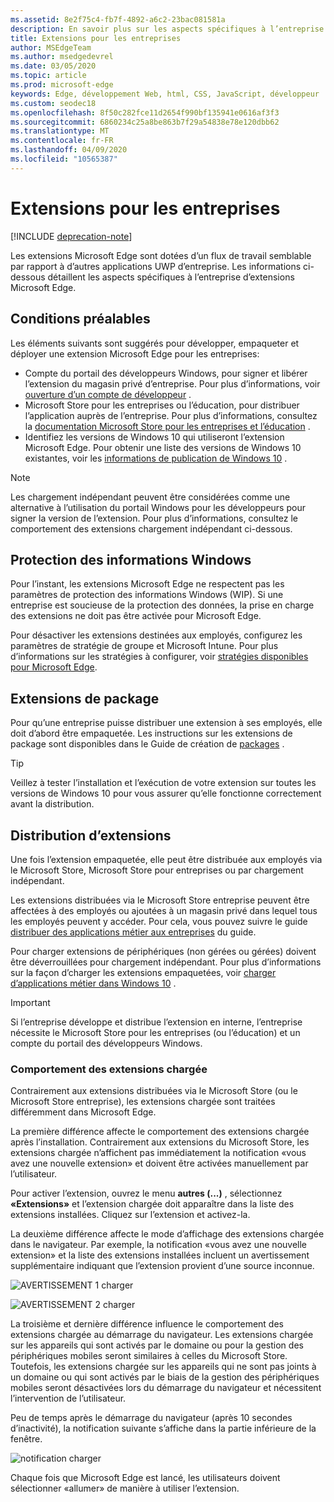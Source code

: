 ```yaml
---
ms.assetid: 8e2f75c4-fb7f-4892-a6c2-23bac081581a
description: En savoir plus sur les aspects spécifiques à l’entreprise de Microsoft Edge extensions et sur la manière dont ils sont similaires aux applications UWP.
title: Extensions pour les entreprises
author: MSEdgeTeam
ms.author: msedgedevrel
ms.date: 03/05/2020
ms.topic: article
ms.prod: microsoft-edge
keywords: Edge, développement Web, html, CSS, JavaScript, développeur
ms.custom: seodec18
ms.openlocfilehash: 8f50c282fce11d2654f990bf135941e0616af3f3
ms.sourcegitcommit: 6860234c25a8be863b7f29a54838e78e120dbb62
ms.translationtype: MT
ms.contentlocale: fr-FR
ms.lasthandoff: 04/09/2020
ms.locfileid: "10565387"
---
```

# Extensions pour les entreprises  

[!INCLUDE [deprecation-note](includes/deprecation-note.md)]  

Les extensions Microsoft Edge sont dotées d’un flux de travail semblable par rapport à d’autres applications UWP d’entreprise. Les informations ci-dessous détaillent les aspects spécifiques à l’entreprise d’extensions Microsoft Edge.

## Conditions préalables
Les éléments suivants sont suggérés pour développer, empaqueter et déployer une extension Microsoft Edge pour les entreprises:

+ Compte du portail des développeurs Windows, pour signer et libérer l’extension du magasin privé d’entreprise. Pour plus d’informations, voir [ouverture d’un compte de développeur](/windows/uwp/publish/opening-a-developer-account) .
+ Microsoft Store pour les entreprises ou l’éducation, pour distribuer l’application auprès de l’entreprise. Pour plus d’informations, consultez la [documentation Microsoft Store pour les entreprises et l’éducation](/microsoft-store/) .
+ Identifiez les versions de Windows 10 qui utiliseront l’extension Microsoft Edge. Pour obtenir une liste des versions de Windows 10 existantes, voir les [informations de publication de Windows 10](https://www.microsoft.com/itpro/windows-10/release-information) .

> [!NOTE]
> Les chargement indépendant peuvent être considérées comme une alternative à l’utilisation du portail Windows pour les développeurs pour signer la version de l’extension. Pour plus d’informations, consultez le comportement des extensions chargement indépendant ci-dessous.

## Protection des informations Windows
Pour l’instant, les extensions Microsoft Edge ne respectent pas les paramètres de protection des informations Windows (WIP). Si une entreprise est soucieuse de la protection des données, la prise en charge des extensions ne doit pas être activée pour Microsoft Edge.

Pour désactiver les extensions destinées aux employés, configurez les paramètres de stratégie de groupe et Microsoft Intune. Pour plus d’informations sur les stratégies à configurer, voir [stratégies disponibles pour Microsoft Edge](https://technet.microsoft.com/itpro/microsoft-edge/available-policies).

## Extensions de package
Pour qu’une entreprise puisse distribuer une extension à ses employés, elle doit d’abord être empaquetée. Les instructions sur les extensions de package sont disponibles dans le Guide de création de [packages](./guides/packaging.md) .

> [!TIP]
> Veillez à tester l’installation et l’exécution de votre extension sur toutes les versions de Windows 10 pour vous assurer qu’elle fonctionne correctement avant la distribution.

## Distribution d’extensions
Une fois l’extension empaquetée, elle peut être distribuée aux employés via le Microsoft Store, Microsoft Store pour entreprises ou par chargement indépendant.

Les extensions distribuées via le Microsoft Store entreprise peuvent être affectées à des employés ou ajoutées à un magasin privé dans lequel tous les employés peuvent y accéder. Pour cela, vous pouvez suivre le guide [distribuer des applications métier aux entreprises](https://msdn.microsoft.com/windows/uwp/publish/distribute-lob-apps-to-enterprises) du guide.

Pour charger extensions de périphériques (non gérées ou gérées) doivent être déverrouillées pour chargement indépendant. Pour plus d’informations sur la façon d’charger les extensions empaquetées, voir [charger d’applications métier dans Windows 10](https://technet.microsoft.com/itpro/windows/deploy/sideload-apps-in-windows-10) .

> [!IMPORTANT]
> Si l’entreprise développe et distribue l’extension en interne, l’entreprise nécessite le Microsoft Store pour les entreprises (ou l’éducation) et un compte du portail des développeurs Windows.

### Comportement des extensions chargée
Contrairement aux extensions distribuées via le Microsoft Store (ou le Microsoft Store entreprise), les extensions chargée sont traitées différemment dans Microsoft Edge.

La première différence affecte le comportement des extensions chargée après l’installation. Contrairement aux extensions du Microsoft Store, les extensions chargée n’affichent pas immédiatement la notification «vous avez une nouvelle extension» et doivent être activées manuellement par l’utilisateur.

Pour activer l’extension, ouvrez le menu **autres (...)** , sélectionnez **«Extensions»** et l’extension chargée doit apparaître dans la liste des extensions installées. Cliquez sur l’extension et activez-la.

La deuxième différence affecte le mode d’affichage des extensions chargée dans le navigateur. Par exemple, la notification «vous avez une nouvelle extension» et la liste des extensions installées incluent un avertissement supplémentaire indiquant que l’extension provient d’une source inconnue.

![AVERTISSEMENT 1 charger](./media/sideload-permissionflyout.PNG)

![AVERTISSEMENT 2 charger](./media/sideload-l1warning.PNG)

La troisième et dernière différence influence le comportement des extensions chargée au démarrage du navigateur. Les extensions chargée sur les appareils qui sont activés par le domaine ou pour la gestion des périphériques mobiles seront similaires à celles du Microsoft Store. Toutefois, les extensions chargée sur les appareils qui ne sont pas joints à un domaine ou qui sont activés par le biais de la gestion des périphériques mobiles seront désactivées lors du démarrage du navigateur et nécessitent l’intervention de l’utilisateur.

Peu de temps après le démarrage du navigateur (après 10 secondes d’inactivité), la notification suivante s’affiche dans la partie inférieure de la fenêtre.

![notification charger](./media/sideload-scareUI.PNG)

Chaque fois que Microsoft Edge est lancé, les utilisateurs doivent sélectionner «allumer» de manière à utiliser l’extension.
